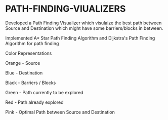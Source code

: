# PATH-FINDING-VIUALIZERS

Developed a Path Finding Visualizer which visulaize the best path between Source and Destination which might have some barriers/blocks in between.

Implemented A* Star Path Finding Algorithm and Dijkstra's Path Finding Algorithm for path finding

Color Representations

Orange - Source

Blue - Destination

Black - Barriers / Blocks

Green - Path currently to be explored

Red - Path already explored

Pink - Optimal Path between Source and Destination
